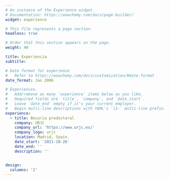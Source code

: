 ```yaml
---
# An instance of the Experience widget.
# Documentation: https://wowchemy.com/docs/page-builder/
widget: experience

# This file represents a page section.
headless: true

# Order that this section appears on the page.
weight: 40

title: Experiencia
subtitle:

# Date format for experience
#   Refer to https://wowchemy.com/docs/customization/#date-format
date_format: Jan 2006

# Experiences.
#   Add/remove as many `experience` items below as you like.
#   Required fields are `title`, `company`, and `date_start`.
#   Leave `date_end` empty if it's your current employer.
#   Begin multi-line descriptions with YAML's `|2-` multi-line prefix.
experience:
  - title: Becaria predoctoral
    company: URJC
    company_url: 'https://www.urjc.es/'
    company_logo: urjc
    location: Madrid, Spain.
    date_start: '2021-10-26'
    date_end: ''
    description: ''


design:
  columns: '2'
---
```

